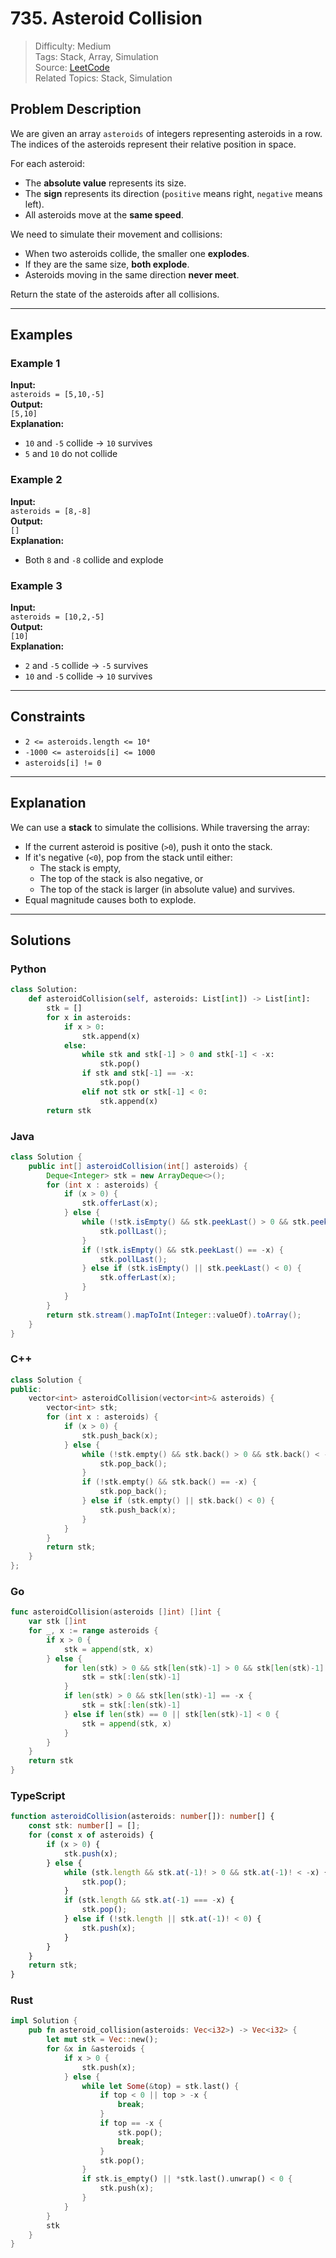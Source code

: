
# 735. Asteroid Collision

> Difficulty: Medium  
> Tags: Stack, Array, Simulation  
> Source: [LeetCode](https://leetcode.com/problems/asteroid-collision)  
> Related Topics: Stack, Simulation

## Problem Description

We are given an array `asteroids` of integers representing asteroids in a row. The indices of the asteroids represent their relative position in space.

For each asteroid:
- The **absolute value** represents its size.
- The **sign** represents its direction (`positive` means right, `negative` means left).
- All asteroids move at the **same speed**.

We need to simulate their movement and collisions:
- When two asteroids collide, the smaller one **explodes**.
- If they are the same size, **both explode**.
- Asteroids moving in the same direction **never meet**.

Return the state of the asteroids after all collisions.

---

## Examples

### Example 1

**Input:**  
`asteroids = [5,10,-5]`  
**Output:**  
`[5,10]`  
**Explanation:**  
- `10` and `-5` collide → `10` survives  
- `5` and `10` do not collide  

### Example 2

**Input:**  
`asteroids = [8,-8]`  
**Output:**  
`[]`  
**Explanation:**  
- Both `8` and `-8` collide and explode  

### Example 3

**Input:**  
`asteroids = [10,2,-5]`  
**Output:**  
`[10]`  
**Explanation:**  
- `2` and `-5` collide → `-5` survives  
- `10` and `-5` collide → `10` survives  

---

## Constraints

- `2 <= asteroids.length <= 10⁴`
- `-1000 <= asteroids[i] <= 1000`
- `asteroids[i] != 0`

---

## Explanation

We can use a **stack** to simulate the collisions. While traversing the array:
- If the current asteroid is positive (`>0`), push it onto the stack.
- If it's negative (`<0`), pop from the stack until either:
  - The stack is empty,
  - The top of the stack is also negative, or
  - The top of the stack is larger (in absolute value) and survives.
- Equal magnitude causes both to explode.

---

## Solutions

### Python

```python
class Solution:
    def asteroidCollision(self, asteroids: List[int]) -> List[int]:
        stk = []
        for x in asteroids:
            if x > 0:
                stk.append(x)
            else:
                while stk and stk[-1] > 0 and stk[-1] < -x:
                    stk.pop()
                if stk and stk[-1] == -x:
                    stk.pop()
                elif not stk or stk[-1] < 0:
                    stk.append(x)
        return stk
```

### Java

```java
class Solution {
    public int[] asteroidCollision(int[] asteroids) {
        Deque<Integer> stk = new ArrayDeque<>();
        for (int x : asteroids) {
            if (x > 0) {
                stk.offerLast(x);
            } else {
                while (!stk.isEmpty() && stk.peekLast() > 0 && stk.peekLast() < -x) {
                    stk.pollLast();
                }
                if (!stk.isEmpty() && stk.peekLast() == -x) {
                    stk.pollLast();
                } else if (stk.isEmpty() || stk.peekLast() < 0) {
                    stk.offerLast(x);
                }
            }
        }
        return stk.stream().mapToInt(Integer::valueOf).toArray();
    }
}
```

### C++

```cpp
class Solution {
public:
    vector<int> asteroidCollision(vector<int>& asteroids) {
        vector<int> stk;
        for (int x : asteroids) {
            if (x > 0) {
                stk.push_back(x);
            } else {
                while (!stk.empty() && stk.back() > 0 && stk.back() < -x) {
                    stk.pop_back();
                }
                if (!stk.empty() && stk.back() == -x) {
                    stk.pop_back();
                } else if (stk.empty() || stk.back() < 0) {
                    stk.push_back(x);
                }
            }
        }
        return stk;
    }
};
```

### Go

```go
func asteroidCollision(asteroids []int) []int {
    var stk []int
    for _, x := range asteroids {
        if x > 0 {
            stk = append(stk, x)
        } else {
            for len(stk) > 0 && stk[len(stk)-1] > 0 && stk[len(stk)-1] < -x {
                stk = stk[:len(stk)-1]
            }
            if len(stk) > 0 && stk[len(stk)-1] == -x {
                stk = stk[:len(stk)-1]
            } else if len(stk) == 0 || stk[len(stk)-1] < 0 {
                stk = append(stk, x)
            }
        }
    }
    return stk
}
```

### TypeScript

```ts
function asteroidCollision(asteroids: number[]): number[] {
    const stk: number[] = [];
    for (const x of asteroids) {
        if (x > 0) {
            stk.push(x);
        } else {
            while (stk.length && stk.at(-1)! > 0 && stk.at(-1)! < -x) {
                stk.pop();
            }
            if (stk.length && stk.at(-1) === -x) {
                stk.pop();
            } else if (!stk.length || stk.at(-1)! < 0) {
                stk.push(x);
            }
        }
    }
    return stk;
}
```

### Rust

```rust
impl Solution {
    pub fn asteroid_collision(asteroids: Vec<i32>) -> Vec<i32> {
        let mut stk = Vec::new();
        for &x in &asteroids {
            if x > 0 {
                stk.push(x);
            } else {
                while let Some(&top) = stk.last() {
                    if top < 0 || top > -x {
                        break;
                    }
                    if top == -x {
                        stk.pop();
                        break;
                    }
                    stk.pop();
                }
                if stk.is_empty() || *stk.last().unwrap() < 0 {
                    stk.push(x);
                }
            }
        }
        stk
    }
}
```
